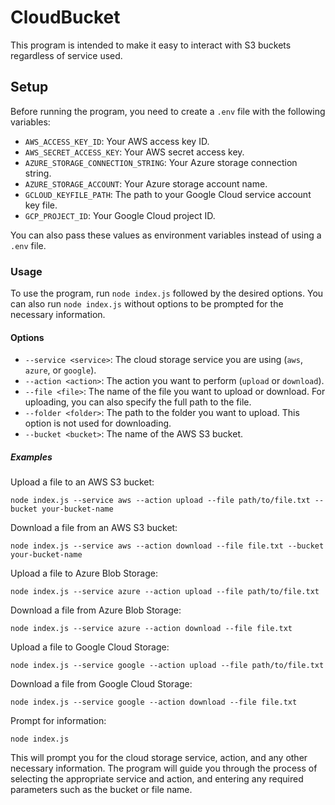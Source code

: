 # CloudBucket

This program is intended to make it easy to interact with S3 buckets regardless of service used.

## Setup

Before running the program, you need to create a `.env` file with the following variables:

- `AWS_ACCESS_KEY_ID`: Your AWS access key ID.
- `AWS_SECRET_ACCESS_KEY`: Your AWS secret access key.
- `AZURE_STORAGE_CONNECTION_STRING`: Your Azure storage connection string.
- `AZURE_STORAGE_ACCOUNT`: Your Azure storage account name.
- `GCLOUD_KEYFILE_PATH`: The path to your Google Cloud service account key file.
- `GCP_PROJECT_ID`: Your Google Cloud project ID.

You can also pass these values as environment variables instead of using a `.env` file.

### Usage

To use the program, run `node index.js` followed by the desired options. You can also run `node index.js` without options to be prompted for the necessary information.

#### Options

- `--service <service>`: The cloud storage service you are using (`aws`, `azure`, or `google`).
- `--action <action>`: The action you want to perform (`upload` or `download`).
- `--file <file>`: The name of the file you want to upload or download. For uploading, you can also specify the full path to the file.
- `--folder <folder>`: The path to the folder you want to upload. This option is not used for downloading.
- `--bucket <bucket>`: The name of the AWS S3 bucket.

##### Examples

Upload a file to an AWS S3 bucket:

`node index.js --service aws --action upload --file path/to/file.txt --bucket your-bucket-name`

Download a file from an AWS S3 bucket:

`node index.js --service aws --action download --file file.txt --bucket your-bucket-name`

Upload a file to Azure Blob Storage:

`node index.js --service azure --action upload --file path/to/file.txt`

Download a file from Azure Blob Storage:

`node index.js --service azure --action download --file file.txt`

Upload a file to Google Cloud Storage:

`node index.js --service google --action upload --file path/to/file.txt`

Download a file from Google Cloud Storage:

`node index.js --service google --action download --file file.txt`

Prompt for information:

`node index.js`

This will prompt you for the cloud storage service, action, and any other necessary information. The program will guide you through the process of selecting the appropriate service and action, and entering any required parameters such as the bucket or file name.
